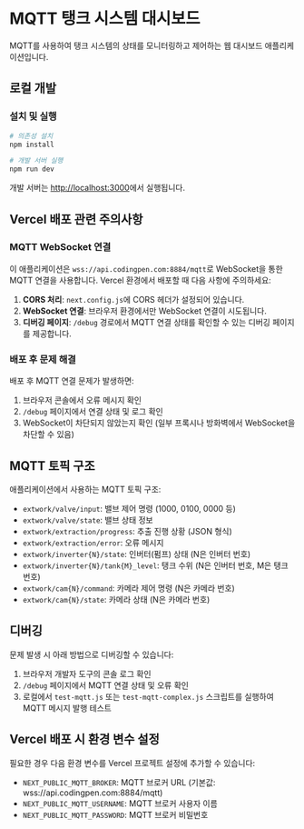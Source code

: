 # MQTT 탱크 시스템 대시보드

MQTT를 사용하여 탱크 시스템의 상태를 모니터링하고 제어하는 웹 대시보드 애플리케이션입니다.

## 로컬 개발

### 설치 및 실행

```bash
# 의존성 설치
npm install

# 개발 서버 실행
npm run dev
```

개발 서버는 [http://localhost:3000](http://localhost:3000)에서 실행됩니다.

## Vercel 배포 관련 주의사항

### MQTT WebSocket 연결

이 애플리케이션은 `wss://api.codingpen.com:8884/mqtt`로 WebSocket을 통한 MQTT 연결을 사용합니다. Vercel 환경에서 배포할 때 다음 사항에 주의하세요:

1. **CORS 처리**: `next.config.js`에 CORS 헤더가 설정되어 있습니다.
2. **WebSocket 연결**: 브라우저 환경에서만 WebSocket 연결이 시도됩니다.
3. **디버깅 페이지**: `/debug` 경로에서 MQTT 연결 상태를 확인할 수 있는 디버깅 페이지를 제공합니다.

### 배포 후 문제 해결

배포 후 MQTT 연결 문제가 발생하면:

1. 브라우저 콘솔에서 오류 메시지 확인
2. `/debug` 페이지에서 연결 상태 및 로그 확인
3. WebSocket이 차단되지 않았는지 확인 (일부 프록시나 방화벽에서 WebSocket을 차단할 수 있음)

## MQTT 토픽 구조

애플리케이션에서 사용하는 MQTT 토픽 구조:

- `extwork/valve/input`: 밸브 제어 명령 (1000, 0100, 0000 등)
- `extwork/valve/state`: 밸브 상태 정보
- `extwork/extraction/progress`: 추출 진행 상황 (JSON 형식)
- `extwork/extraction/error`: 오류 메시지
- `extwork/inverter{N}/state`: 인버터(펌프) 상태 (N은 인버터 번호)
- `extwork/inverter{N}/tank{M}_level`: 탱크 수위 (N은 인버터 번호, M은 탱크 번호)
- `extwork/cam{N}/command`: 카메라 제어 명령 (N은 카메라 번호)
- `extwork/cam{N}/state`: 카메라 상태 (N은 카메라 번호)

## 디버깅

문제 발생 시 아래 방법으로 디버깅할 수 있습니다:

1. 브라우저 개발자 도구의 콘솔 로그 확인
2. `/debug` 페이지에서 MQTT 연결 상태 및 오류 확인
3. 로컬에서 `test-mqtt.js` 또는 `test-mqtt-complex.js` 스크립트를 실행하여 MQTT 메시지 발행 테스트

## Vercel 배포 시 환경 변수 설정

필요한 경우 다음 환경 변수를 Vercel 프로젝트 설정에 추가할 수 있습니다:

- `NEXT_PUBLIC_MQTT_BROKER`: MQTT 브로커 URL (기본값: wss://api.codingpen.com:8884/mqtt)
- `NEXT_PUBLIC_MQTT_USERNAME`: MQTT 브로커 사용자 이름
- `NEXT_PUBLIC_MQTT_PASSWORD`: MQTT 브로커 비밀번호
